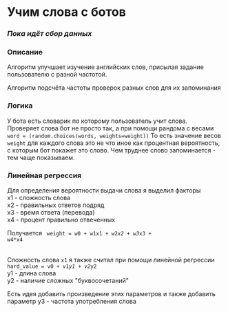 # Учим слова с ботов
### <i>Пока идёт сбор данных</i>

### Описание
Алгоритм улучшает изучение английских слов, присылая задание пользователю с разной частотой.

Алгоритм подсчёта частоты проверок разных слов для их запоминания
### Логика

У бота есть словарик по которому пользователь учит слова. <br>
Проверяет слова бот не просто так, а при помощи рандома с весами
<code>word = (random.choices(words, weights=weight))</code>
То есть значение весов <code> weight</code> для каждого слова это не что иное как процентная вероятность, с которым бот покажет это слово.
Чем труднее слово запоминается - тем чаще показываем.

### Линейная регрессия

Для определения вероятности выдачи слова я выделил факторы<br>
x1 - сложность слова <br>
x2 - правильных ответов подряд<br>
x3 - время ответа (перевода)<br>
x4 - процент правильно отвеченных<br>

Получается <code> weight = w0 + w1x1 + w2*x2 + w3*x3 + w4*x4</code><br><br>

Сложность слова <code>x1</code> я также считал при помощи линейной регрессии <br>
<code>hard_value = v0 + v1*y1 + v2*y2</code> <br>
y1 - длина слова<br>
y2 - наличие сложных "буквосочетаний"<br>

Есть идея добавить произведение этих параметров и также добавить параметр y3 - частота употребления слова
